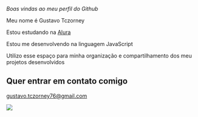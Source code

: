 _Boas vindas ao meu perfil do Github_

Meu nome é Gustavo Tczorney

  Estou estudando na [Alura](https://www.alura.com.br)
  
  Estou me desenvolvendo na linguagem JavaScript
  
  Utilizo esse espaço para minha organização e compartilhamento dos meu projetos desenvolvidos
  
  ## Quer entrar em contato comigo
  
  gustavo.tczorney76@gmail.com
  
  ![](https://media.tenor.com/9h6oCa-dXGMAAAAS/m3n-imaanbaz.gif)

